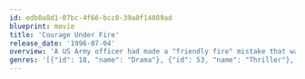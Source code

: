 ```yaml
---
id: edb0a8d1-07bc-4f66-bcc0-39a0f14089ad
blueprint: movie
title: 'Courage Under Fire'
release_date: '1996-07-04'
overview: 'A US Army officer had made a "friendly fire" mistake that was covered up and he was reassigned to a desk job. Later he was tasked to investigate a female chopper commander''s worthiness to be awarded the Medal of Honor posthumously. At first all seemed in order then he begins to notice inconsistencies between the testimonies of the witnesses....'
genres: '[{"id": 18, "name": "Drama"}, {"id": 53, "name": "Thriller"}, {"id": 9648, "name": "Mystery"}, {"id": 10752, "name": "War"}]'
---
```

